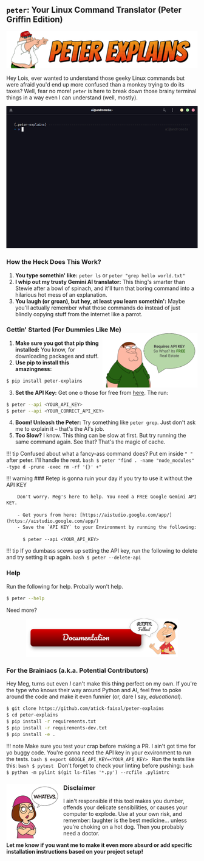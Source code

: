 ## **`peter`: Your Linux Command Translator (Peter Griffin Edition)**

![Banner](assets/banner.png)

Hey Lois, ever wanted to understand those geeky Linux commands but were afraid you'd end up more confused than a monkey trying to do its taxes? Well, fear no more! `peter` is here to break down those brainy terminal things in a way even I can understand (well, mostly).

![Demo](assets/demo.gif)

### **How the Heck Does This Work?**

1. **You type somethin' like:** `peter ls` or `peter "grep hello world.txt"`
2. **I whip out my trusty Gemini AI translator:** This thing's smarter than Stewie after a bowl of spinach, and it'll turn that boring command into a hilarious hot mess of an explanation.
3. **You laugh (or groan), but hey, at least you learn somethin':** Maybe you'll actually remember what those commands do instead of just blindly copying stuff from the internet like a parrot.

### **Gettin' Started (For Dummies Like Me)** <img src="assets/apikey.png" alt="Whatever" width="250" align="right">

1. **Make sure you got that pip thing installed:** You know, for downloading packages and stuff.
2. **Use pip to install this amazingness:**
``` bash
$ pip install peter-explains
```
3. **Set the API Key:** Get one o those for free from [here](https://aistudio.google.com/app/). The run:
``` bash
$ peter --api <YOUR_API_KEY>
$ peter --api <YOUR_CORRECT_API_KEY>
```
4. **Boom! Unleash the Peter:** Try something like `peter grep`. Just don't ask me to explain it – that's the AI's job.
5. **Too Slow?** I know. This thing can be slow at first. But try running the same command again. See that? That's the magic of cache.

!!! tip
    Confused about what a fancy-ass command does? Put em inside `" "` after peter. I'll handle the rest.
    ``` bash
    $ peter "find . -name "node_modules" -type d -prune -exec rm -rf '{}' +"
    ```

!!! warning
    ### Retep is gonna ruin your day if you try to use it without the API KEY
   
        Don't worry. Meg's here to help. You need a FREE Google Gemini API KEY.
   
        - Get yours from here: [https://aistudio.google.com/app/](https://aistudio.google.com/app/)
        - Save the `API KEY` to your Environment by running the following:
   
          $ peter --api <YOUR_API_KEY>

!!! tip
    If yo dumbass scews up setting the API key, run the following to delete and try setting it up again.
    ``` bash
    $ peter --delete-api
    ```

### Help

Run the following for help. Probally won't help.
``` bash
$ peter --help
```
Need more?

<p align="center">
<a href="http://atick.dev/peter-explains/">
<img src="assets/docs.png" alt="Button description" width="400">
</a>
</p>

### **For the Brainiacs (a.k.a. Potential Contributors)**

Hey Meg, turns out even _I_ can't make this thing perfect on my own. If you're the type who knows their way around Python and AI, feel free to poke around the code and make it even funnier (or, dare I say, _educational_).

``` bash
$ git clone https://github.com/atick-faisal/peter-explains
$ cd peter-explains
$ pip install -r requirements.txt
$ pip install -r requirements-dev.txt
$ pip install -e .
```

!!! note
    Make sure you test your crap before making a PR. I ain't got time for yo buggy code.
    You're gonna need the API key in your exvironment to run the tests.
    ```bash
    $ export GOOGLE_API_KEY=<YOUR_API_KEY>
    ```
    Run the tests like this:
    ```bash
    $ pytest
    ```
    Don't forget to check your linting before pushing:
    ```bash
    $ python -m pylint $(git ls-files '*.py') --rcfile .pylintrc
    ```



### **Disclaimer** <img src="assets/meg.png" alt="Whatever" width="150" height="150" align="left">

I ain't responsible if this tool makes you dumber, offends your delicate sensibilities, or causes your computer to explode. Use at your own risk, and remember: laughter is the best medicine... unless you're choking on a hot dog. Then you probably need a doctor.

**Let me know if you want me to make it even more absurd or add specific installation instructions based on your project setup!**
